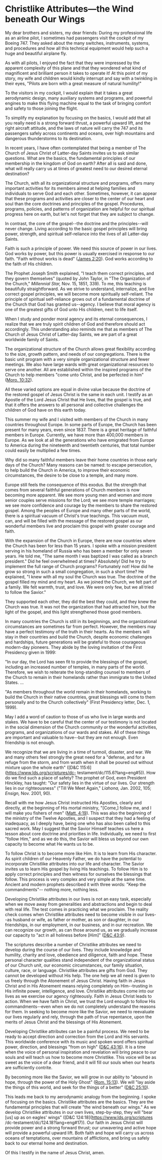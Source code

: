 # Christlike Attributes—the Wind beneath Our Wings

My dear brothers and sisters, my dear friends: During my professional life as
an airline pilot, I sometimes had passengers visit the cockpit of my Boeing
747. They asked about the many switches, instruments, systems, and procedures
and how all this technical equipment would help such a huge and beautiful
airplane fly.

As with all pilots, I enjoyed the fact that they were impressed by the
apparent complexity of this plane and that they wondered what kind of
magnificent and brilliant person it takes to operate it! At this point of my
story, my wife and children would kindly interrupt and say with a twinkling in
their eyes, "Pilots are born with a great measure of natural humility!"

To the visitors in my cockpit, I would explain that it takes a great
aerodynamic design, many auxiliary systems and programs, and powerful engines
to make this flying machine equal to the task of bringing comfort and safety
to those joining the flight.

To simplify my explanation by focusing on the basics, I would add that all you
really need is a strong forward thrust, a powerful upward lift, and the right
aircraft attitude, and the laws of nature will carry the 747 and its
passengers safely across continents and oceans, over high mountains and
dangerous thunderstorms to its destination.

In recent years, I have often contemplated that being a member of The Church
of Jesus Christ of Latter-day Saints invites us to ask similar questions. What
are the basics, the fundamental principles of our membership in the kingdom of
God on earth? After all is said and done, what will really carry us at times
of greatest need to our desired eternal destination?

The Church, with all its organizational structure and programs, offers many
important activities for its members aimed at helping families and individuals
to serve God and each other. Sometimes, however, it can appear that these
programs and activities are closer to the center of our heart and soul than
the core doctrines and principles of the gospel. Procedures, programs,
policies, and patterns of organization are helpful for our spiritual progress
here on earth, but let's not forget that they are subject to change.

In contrast, the core of the gospel--the doctrine and the principles--will
never change. Living according to the basic gospel principles will bring
power, strength, and spiritual self-reliance into the lives of all Latter-day
Saints.

Faith is such a principle of power. We need this source of power in our lives.
God works by power, but this power is usually exercised in response to our
faith. "Faith without works is dead" ([James
2:20](https://www.lds.org/scriptures/nt/james/2.20?lang=eng#19)). God works
according to the faith of His children.

The Prophet Joseph Smith explained, "I teach them correct principles, and they
govern themselves" (quoted by John Taylor, in "The Organization of the
Church," _Millennial Star,_ Nov. 15, 1851, 339). To me, this teaching is
beautifully straightforward. As we strive to understand, internalize, and live
correct gospel principles, we will become more spiritually self-reliant. The
principle of spiritual self-reliance grows out of a fundamental doctrine of
the Church that God has granted us--agency. I believe that moral agency is one
of the greatest gifts of God unto His children, next to life itself.

When I study and ponder moral agency and its eternal consequences, I realize
that we are truly spirit children of God and therefore should act accordingly.
This understanding also reminds me that as members of The Church of Jesus
Christ of Latter-day Saints, we are part of a great worldwide family of
Saints.

The organizational structure of the Church allows great flexibility according
to the size, growth pattern, and needs of our congregations. There is the
basic unit program with a very simple organizational structure and fewer
meetings. We also have large wards with great organizational resources to
serve one another. All are established within the inspired programs of the
Church to help members "come unto Christ, and be perfected in him" ([Moro.
10:32](https://www.lds.org/scriptures/bofm/moro/10.32?lang=eng#31)).

All these varied options are equal in divine value because the doctrine of the
restored gospel of Jesus Christ is the same in each unit. I testify as an
Apostle of the Lord Jesus Christ that He lives, that the gospel is true, and
that it offers the answers to all personal and collective challenges the
children of God have on this earth today.

This summer my wife and I visited with members of the Church in many countries
throughout Europe. In some parts of Europe, the Church has been present for
many years, even since 1837. There is a great heritage of faithful members in
Europe. Currently, we have more than 400,000 members in Europe. As we look at
all the generations who have emigrated from Europe to America during the
nineteenth and twentieth centuries, that total number could easily be
multiplied a few times.

Why did so many faithful members leave their home countries in those early
days of the Church? Many reasons can be named: to escape persecution, to help
build the Church in America, to improve their economic circumstances, the
desire to be close to a temple, and many more.

Europe still feels the consequence of this exodus. But the strength that comes
from several faithful generations of Church members is now becoming more
apparent. We see more young men and women and more senior couples serve
missions for the Lord; we see more temple marriages; we see more confidence
and courage by the members to share the restored gospel. Among the peoples of
Europe and many other parts of the world, there is a spiritual vacuum of
Christ's true teachings. This vacuum must, can, and will be filled with the
message of the restored gospel as our wonderful members live and proclaim this
gospel with greater courage and faith.

With the expansion of the Church in Europe, there are now countries where the
Church has been for less than 15 years. I spoke with a mission president
serving in his homeland of Russia who has been a member for only seven years.
He told me, "The same month I was baptized I was called as a branch
president." Did he feel overwhelmed at times? Absolutely! Did he try to
implement the full range of Church programs? Fortunately not! How did he grow
so strong in such a small congregation, in such a short time? He explained, "I
knew with all my soul the Church was true. The doctrine of the gospel filled
my mind and my heart. As we joined the Church, we felt part of a family. We
felt warmth, trust, and love. We were only few, but we all tried to follow the
Savior."

They supported each other, they did the best they could, and they knew the
Church was true. It was not the organization that had attracted him, but the
light of the gospel, and this light strengthened those good members.

In many countries the Church is still in its beginnings, and the
organizational circumstances are sometimes far from perfect. However, the
members may have a perfect testimony of the truth in their hearts. As the
members will stay in their countries and build the Church, despite economic
challenges and hardships, future generations will be grateful to those
courageous modern-day pioneers. They abide by the loving invitation of the
First Presidency given in 1999:

"In our day, the Lord has seen fit to provide the blessings of the gospel,
including an increased number of temples, in many parts of the world.
Therefore, we wish to reiterate the long-standing counsel to members of the
Church to remain in their homelands rather than immigrate to the United
States. ...

"As members throughout the world remain in their homelands, working to build
the Church in their native countries, great blessings will come to them
personally and to the Church collectively" (First Presidency letter, Dec. 1,
1999).

May I add a word of caution to those of us who live in large wards and stakes.
We have to be careful that the center of our testimony is not located in the
social dimension of the Church community or the wonderful activities,
programs, and organizations of our wards and stakes. All of these things are
important and valuable to have--but they are not enough. Even friendship is
not enough.

We recognize that we are living in a time of turmoil, disaster, and war. We
and many others feel strongly the great need for a "defense, and for a refuge
from the storm, and from wrath when it shall be poured out without mixture
upon the whole earth" ([D&amp;C 115:6](https://www.lds.org/scriptures/dc-
testament/dc/115.6?lang=eng#5)). How do we find such a place of safety? The
prophet of God, even President Hinckley, has taught: "Our safety lies in the
virtue of our lives. Our strength lies in our righteousness" ("Till We Meet
Again," _Liahona,_ Jan. 2002, 105; _Ensign,_ Nov. 2001, 90).

Recall with me how Jesus Christ instructed His Apostles, clearly and directly,
at the beginning of His mortal ministry, "[Come,] follow me, and I will make
you fishers of men" ([Matt.
4:19](https://www.lds.org/scriptures/nt/matt/4.19?lang=eng#18)). This was also
the beginning of the ministry of the Twelve Apostles, and I suspect that they
had a feeling of inadequacy, as I deeply have, being one who has also been
called to this sacred work. May I suggest that the Savior Himself teaches us
here a lesson about core doctrine and priorities in life. Individually, we
need to first "follow Him," and as we do this, the Savior will bless us beyond
our own capacity to become what He wants us to be.

To follow Christ is to become more like Him. It is to learn from His
character. As spirit children of our Heavenly Father, we do have the potential
to incorporate Christlike attributes into our life and character. The Savior
invites us to learn His gospel by living His teachings. To follow Him is to
apply correct principles and then witness for ourselves the blessings that
follow. This process is very complex and very simple at the same time. Ancient
and modern prophets described it with three words: "Keep the commandments"--
nothing more, nothing less.

Developing Christlike attributes in our lives is not an easy task, especially
when we move away from generalities and abstractions and begin to deal with
real life. The test comes in practicing what we proclaim. The reality check
comes when Christlike attributes need to become visible in our lives--as
husband or wife, as father or mother, as son or daughter, in our friendships,
in our employment, in our business, and in our recreation. We can recognize
our growth, as can those around us, as we gradually increase our capacity to
"act in all holiness before [Him]" ([D&amp;C
43:9](https://www.lds.org/scriptures/dc-testament/dc/43.9?lang=eng#8)).

The scriptures describe a number of Christlike attributes we need to develop
during the course of our lives. They include knowledge and humility, charity
and love, obedience and diligence, faith and hope. These personal character
qualities stand independent of the organizational status of our Church unit,
our economic circumstances, our family situation, culture, race, or language.
Christlike attributes are gifts from God. They cannot be developed without His
help. The one help we all need is given to us freely through the Atonement of
Jesus Christ. Having faith in Jesus Christ and in His Atonement means relying
completely on Him--trusting in His infinite power, intelligence, and love.
Christlike attributes come into our lives as we exercise our agency
righteously. Faith in Jesus Christ leads to action. When we have faith in
Christ, we trust the Lord enough to follow His commandments--even when we do
not completely understand the reasons for them. In seeking to become more like
the Savior, we need to reevaluate our lives regularly and rely, through the
path of true repentance, upon the merits of Jesus Christ and the blessings of
His Atonement.

Developing Christlike attributes can be a painful process. We need to be ready
to accept direction and correction from the Lord and His servants. This
worldwide conference with its music and spoken word offers spiritual power,
direction, and blessings "from on high" ([D&amp;C
43:16](https://www.lds.org/scriptures/dc-testament/dc/43.16?lang=eng#15)). It
is a time when the voice of personal inspiration and revelation will bring
peace to our souls and will teach us how to become more Christlike. This voice
will be as sweet as the voice of a dear friend, and it will fill our souls
when our hearts are sufficiently contrite.

By becoming more like the Savior, we will grow in our ability to "abound in
hope, through the power of the Holy Ghost" ([Rom.
15:13](https://www.lds.org/scriptures/nt/rom/15.13?lang=eng#12)). We will "lay
aside the things of this world, and seek for the things of a better" ([D&amp;C
25:10](https://www.lds.org/scriptures/dc-testament/dc/25.10?lang=eng#9)).

This leads me back to my aerodynamic analogy from the beginning. I spoke of
focusing on the basics. Christlike attributes are the basics. They are the
fundamental principles that will create "the wind beneath our wings." As we
develop Christlike attributes in our own lives, step-by-step, they will "bear
[us] up as on eagles' wings" ([D&amp;C 124:18](https://www.lds.org/scriptures
/dc-testament/dc/124.18?lang=eng#17)). Our faith in Jesus Christ will provide
power and a strong forward thrust; our unwavering and active hope will provide
a powerful upward lift. Both faith and hope will carry us across oceans of
temptations, over mountains of afflictions, and bring us safely back to our
eternal home and destination.

Of this I testify in the name of Jesus Christ, amen.


